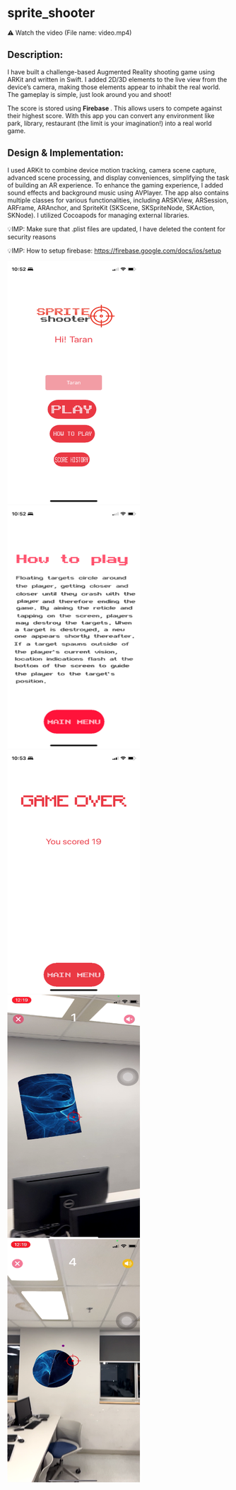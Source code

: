 # sprite_shooter
:warning: Watch the video (File name: video.mp4)
## Description:
I have built a challenge-based Augmented Reality shooting game using ARKit and written in Swift. I added 2D/3D elements to the live view from the device’s camera, making those elements appear to inhabit the real world. The gameplay is simple, just look around you and shoot!

The score is stored using <strong> Firebase </strong>. This allows users to compete against their highest score. With this app you can convert any environment like park, library, restaurant (the limit is your imagination!) into a real world game.
## Design & Implementation: 
I used ARKit to combine device motion tracking, camera scene capture, advanced scene processing, and display conveniences, simplifying the task of building an AR experience. To enhance the gaming experience, I added sound effects and background music using AVPlayer. The app also contains multiple classes for various functionalities, including ARSKView, ARSession, ARFrame, ARAnchor, and SpriteKit (SKScene, SKSpriteNode, SKAction, SKNode). I utilized Cocoapods for managing external libraries.


:bulb:IMP: Make sure that .plist files are updated, I have deleted the content for security reasons

:bulb:IMP: How to setup firebase: https://firebase.google.com/docs/ios/setup 

<img src="./readmeAssets/1.PNG" width="300" height="550"></img>
<img src="./readmeAssets/2.PNG" width="300" height="550"></img>
<img src="./readmeAssets/3.PNG" width="300" height="550"></img>
<img src="./readmeAssets/4.png" width="300" height="550"></img>
<img src="./readmeAssets/5.png" width="300" height="550"></img>
